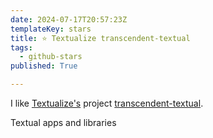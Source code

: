 ```yaml
---
date: 2024-07-17T20:57:23Z
templateKey: stars
title: ⭐ Textualize transcendent-textual
tags:
  - github-stars
published: True

---
```


I like [Textualize's](https://github.com/Textualize) project [transcendent-textual](https://github.com/Textualize/transcendent-textual).

Textual apps and libraries
